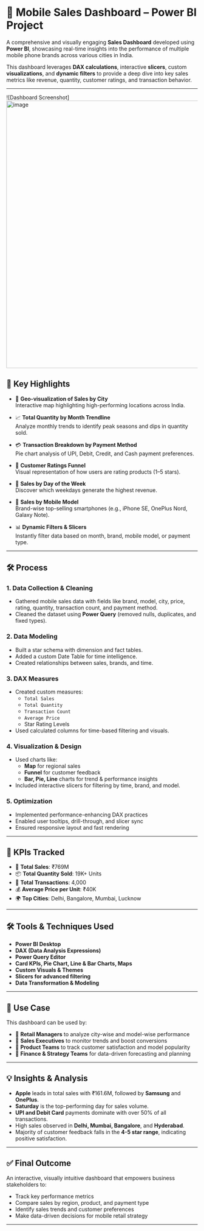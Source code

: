 # 📱 Mobile Sales Dashboard – Power BI Project


A comprehensive and visually engaging **Sales Dashboard** developed using **Power BI**, showcasing real-time insights into the performance of multiple mobile phone brands across various cities in India.

This dashboard leverages **DAX calculations**, interactive **slicers**, custom **visualizations**, and **dynamic filters** to provide a deep dive into key sales metrics like revenue, quantity, customer ratings, and transaction behavior.

---
![Dashboard Screenshot]
<img width="1240" height="703" alt="image" src="https://github.com/user-attachments/assets/bac1795d-bf82-4ed5-853c-1450562472b0" />

## 🚀 Key Highlights

- 📍 **Geo-visualization of Sales by City**  
  Interactive map highlighting high-performing locations across India.

- 📈 **Total Quantity by Month Trendline**  
  Analyze monthly trends to identify peak seasons and dips in quantity sold.

- 💳 **Transaction Breakdown by Payment Method**  
  Pie chart analysis of UPI, Debit, Credit, and Cash payment preferences.

- 🌟 **Customer Ratings Funnel**  
  Visual representation of how users are rating products (1–5 stars).

- 📅 **Sales by Day of the Week**  
  Discover which weekdays generate the highest revenue.

- 📱 **Sales by Mobile Model**  
  Brand-wise top-selling smartphones (e.g., iPhone SE, OnePlus Nord, Galaxy Note).

- 📊 **Dynamic Filters & Slicers**  
  Instantly filter data based on month, brand, mobile model, or payment type.

---

## 🛠️ Process

### 1. **Data Collection & Cleaning**
- Gathered mobile sales data with fields like brand, model, city, price, rating, quantity, transaction count, and payment method.
- Cleaned the dataset using **Power Query** (removed nulls, duplicates, and fixed types).

### 2. **Data Modeling**
- Built a star schema with dimension and fact tables.
- Added a custom Date Table for time intelligence.
- Created relationships between sales, brands, and time.

### 3. **DAX Measures**
- Created custom measures:
  - `Total Sales`
  - `Total Quantity`
  - `Transaction Count`
  - `Average Price`
  - Star Rating Levels
- Used calculated columns for time-based filtering and visuals.

### 4. **Visualization & Design**
- Used charts like:
  - **Map** for regional sales
  - **Funnel** for customer feedback
  - **Bar, Pie, Line** charts for trend & performance insights
- Included interactive slicers for filtering by time, brand, and model.

### 5. **Optimization**
- Implemented performance-enhancing DAX practices
- Enabled user tooltips, drill-through, and slicer sync
- Ensured responsive layout and fast rendering

---

## 📌 KPIs Tracked

- 🧾 **Total Sales**: ₹769M  
- 📦 **Total Quantity Sold**: 19K+ Units  
- 💼 **Total Transactions**: 4,000  
- 💰 **Average Price per Unit**: ₹40K  
- 🌍 **Top Cities**: Delhi, Bangalore, Mumbai, Lucknow

---

## 🛠️ Tools & Techniques Used

- **Power BI Desktop**
- **DAX (Data Analysis Expressions)**
- **Power Query Editor**
- **Card KPIs, Pie Chart, Line & Bar Charts, Maps**
- **Custom Visuals & Themes**
- **Slicers for advanced filtering**
- **Data Transformation & Modeling**

---


## 💼 Use Case

This dashboard can be used by:

- 🔹 **Retail Managers** to analyze city-wise and model-wise performance  
- 🔹 **Sales Executives** to monitor trends and boost conversions  
- 🔹 **Product Teams** to track customer satisfaction and model popularity  
- 🔹 **Finance & Strategy Teams** for data-driven forecasting and planning

---

## 💡 Insights & Analysis

- **Apple** leads in total sales with ₹161.6M, followed by **Samsung** and **OnePlus**.
- **Saturday** is the top-performing day for sales volume.
- **UPI and Debit Card** payments dominate with over 50% of all transactions.
- High sales observed in **Delhi, Mumbai, Bangalore**, and **Hyderabad**.
- Majority of customer feedback falls in the **4-5 star range**, indicating positive satisfaction.

---

## ✅ Final Outcome

An interactive, visually intuitive dashboard that empowers business stakeholders to:
- Track key performance metrics
- Compare sales by region, product, and payment type
- Identify sales trends and customer preferences
- Make data-driven decisions for mobile retail strategy
---

